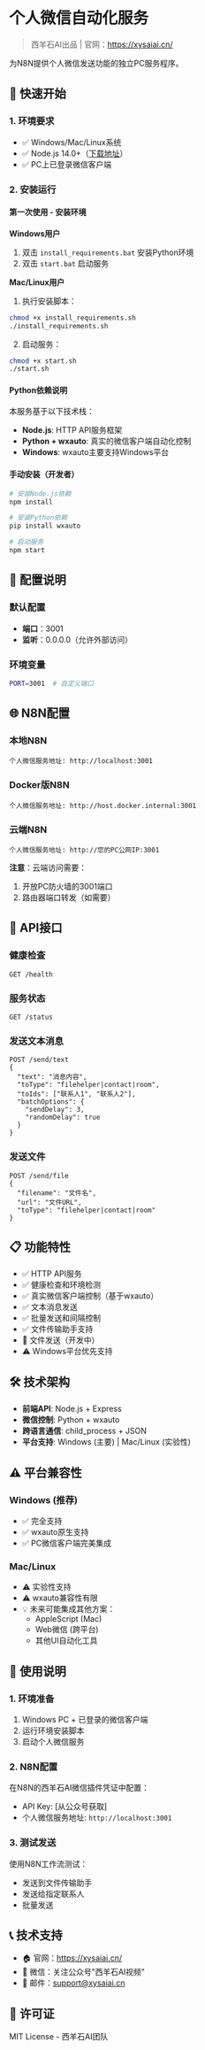 # 个人微信自动化服务

> 西羊石AI出品 | 官网：https://xysaiai.cn/

为N8N提供个人微信发送功能的独立PC服务程序。

## 🚀 快速开始

### 1. 环境要求
- ✅ Windows/Mac/Linux系统
- ✅ Node.js 14.0+（[下载地址](https://nodejs.org/)）
- ✅ PC上已登录微信客户端

### 2. 安装运行

#### 第一次使用 - 安装环境
**Windows用户**
1. 双击 `install_requirements.bat` 安装Python环境
2. 双击 `start.bat` 启动服务

**Mac/Linux用户**
1. 执行安装脚本：
```bash
chmod +x install_requirements.sh
./install_requirements.sh
```
2. 启动服务：
```bash
chmod +x start.sh
./start.sh
```

#### Python依赖说明
本服务基于以下技术栈：
- **Node.js**: HTTP API服务框架
- **Python + wxauto**: 真实的微信客户端自动化控制
- **Windows**: wxauto主要支持Windows平台

#### 手动安装（开发者）
```bash
# 安装Node.js依赖
npm install

# 安装Python依赖
pip install wxauto

# 启动服务
npm start
```

## 🔧 配置说明

### 默认配置
- **端口**：3001
- **监听**：0.0.0.0（允许外部访问）

### 环境变量
```bash
PORT=3001  # 自定义端口
```

## 🌐 N8N配置

### 本地N8N
```
个人微信服务地址: http://localhost:3001
```

### Docker版N8N
```
个人微信服务地址: http://host.docker.internal:3001
```

### 云端N8N
```
个人微信服务地址: http://您的PC公网IP:3001
```

**注意**：云端访问需要：
1. 开放PC防火墙的3001端口
2. 路由器端口转发（如需要）

## 🔗 API接口

### 健康检查
```
GET /health
```

### 服务状态  
```
GET /status
```

### 发送文本消息
```
POST /send/text
{
  "text": "消息内容",
  "toType": "filehelper|contact|room",
  "toIds": ["联系人1", "联系人2"],
  "batchOptions": {
    "sendDelay": 3,
    "randomDelay": true
  }
}
```

### 发送文件
```
POST /send/file
{
  "filename": "文件名",
  "url": "文件URL",
  "toType": "filehelper|contact|room"
}
```

## 📋 功能特性

- ✅ HTTP API服务
- ✅ 健康检查和环境检测
- ✅ 真实微信客户端控制（基于wxauto）
- ✅ 文本消息发送
- ✅ 批量发送和间隔控制
- ✅ 文件传输助手支持
- 🚧 文件发送（开发中）
- ⚠️ Windows平台优先支持

## 🛠️ 技术架构

- **前端API**: Node.js + Express
- **微信控制**: Python + wxauto
- **跨语言通信**: child_process + JSON
- **平台支持**: Windows (主要) | Mac/Linux (实验性)

## ⚠️ 平台兼容性

### Windows (推荐)
- ✅ 完全支持
- ✅ wxauto原生支持
- ✅ PC微信客户端完美集成

### Mac/Linux 
- ⚠️ 实验性支持
- ⚠️ wxauto兼容性有限
- 💡 未来可能集成其他方案：
  - AppleScript (Mac)
  - Web微信 (跨平台)
  - 其他UI自动化工具

## 🚀 使用说明

### 1. 环境准备
1. Windows PC + 已登录的微信客户端
2. 运行环境安装脚本
3. 启动个人微信服务

### 2. N8N配置
在N8N的西羊石AI微信插件凭证中配置：
- API Key: [从公众号获取]
- 个人微信服务地址: `http://localhost:3001`

### 3. 测试发送
使用N8N工作流测试：
- 发送到文件传输助手
- 发送给指定联系人
- 批量发送

## 📞 技术支持

- 🏠 官网：https://xysaiai.cn/
- 📱 微信：关注公众号"西羊石AI视频"
- 📧 邮件：support@xysaiai.cn

## 📄 许可证

MIT License - 西羊石AI团队